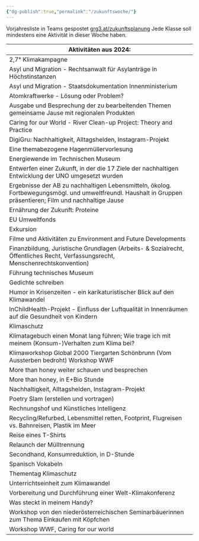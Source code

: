 ```yaml
---
{"dg-publish":true,"permalink":"/zukunftswoche/"}
---
```


Vorjahresliste in Teams gespostet ⁠[grg3.at/zukunftsplanung](https://www.grg3.at/zukunftsplanung "https://www.grg3.at/zukunftsplanung")
Jede Klasse soll mindestens eine Aktivität in dieser Woche haben.

| Aktivitäten aus 2024:                                                                                                                                       |
| ----------------------------------------------------------------------------------------------------------------------------------------------------------- |
| 2,7° Klimakampagne                                                                                                                                          |
| Asyl und Migration - Rechtsanwalt für Asylanträge in Höchstinstanzen                                                                                        |
| Asyl und Migration - Staatsdokumentation Innenministerium                                                                                                   |
| Atomkraftwerke - Lösung oder Problem?                                                                                                                       |
| Ausgabe und Besprechung der zu bearbeitenden Themen gemeinsame Jause mit regionalen Produkten                                                               |
| Caring for our World - River Clean-up Project: Theory and Practice                                                                                          |
| DigiGru: Nachhaltigkeit, Alltagshelden, Instagram-Projekt                                                                                                   |
| Eine themabezogene Hagenmüllervorlesung                                                                                                                     |
| Energiewende im Technischen Museum                                                                                                                          |
| Entwerfen einer Zukunft, in der die 17 Ziele der nachhaltigen Entwicklung der UNO umgesetzt wurden                                                          |
| Ergebnisse der AB zu nachhaltigen Lebensmitteln, ökolog. Fortbewegungsmögl. und umweltfreundl. Haushalt in Gruppen präsentieren; Film und nachhaltige Jause |
| Ernährung der Zukunft: Proteine                                                                                                                             |
| EU Umweltfonds                                                                                                                                              |
| Exkursion                                                                                                                                                   |
| Filme und Aktivitäten zu Environment and Future Developments                                                                                                |
| Finanzbildung, Juristische Grundlagen (Arbeits- & Sozialrecht, Öffentliches Recht, Verfassungsrecht, Menschenrechtskonvention)                              |
| Führung technisches Museum                                                                                                                                  |
| Gedichte schreiben                                                                                                                                          |
| Humor in Krisenzeiten - ein karikaturistischer Blick auf den Klimawandel                                                                                    |
| InChildHealth-Projekt - Einfluss der Luftqualität in Innenräumen auf die Gesundheit von Kindern                                                             |
| Klimaschutz                                                                                                                                                 |
| Klimatagebuch einen Monat lang führen; Wie trage ich mit meinem (Konsum-)Verhalten zum Klima bei?                                                           |
| Klimaworkshop Global 2000 Tiergarten Schönbrunn (Vom Aussterben bedroht) Workshop WWF                                                                       |
| More than honey weiter schauen und besprechen                                                                                                               |
| More than honey, in E+Bio Stunde                                                                                                                            |
| Nachhaltigkeit, Alltagshelden, Instagram-Projekt                                                                                                            |
| Poetry Slam (erstellen und vortragen)                                                                                                                       |
| Rechnungshof und Künstliches Intelligenz                                                                                                                    |
| Recycling/Refurbed, Lebensmittel retten, Footprint, Flugreisen vs. Bahnreisen, Plastik im Meer                                                              |
| Reise eines T-Shirts                                                                                                                                        |
| Relaunch der Mülltrennung                                                                                                                                   |
| Secondhand, Konsumreduktion, in D-Stunde                                                                                                                    |
| Spanisch Vokabeln                                                                                                                                           |
| Thementag Klimaschutz                                                                                                                                       |
| Unterrichtseinheit zum Klimawandel                                                                                                                          |
| Vorbereitung und Durchführung einer Welt-Klimakonferenz                                                                                                     |
| Was steckt in meinem Handy?                                                                                                                                 |
| Workshop von den niederösterreichischen Seminarbäuerinnen zum Thema Einkaufen mit Köpfchen                                                                  |
| Workshop WWF, Caring for our world                                                                                                                          |